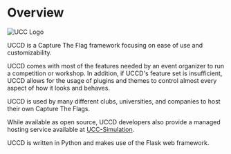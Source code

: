 # Overview
![UCC Logo](https://learn.ug-cert.ug/pluginfile.php/1/core_admin/logocompact/300x300/1727683148/ucc-logo.png)


UCCD is a Capture The Flag framework focusing on ease of use and customizability.

UCCD comes with most of the features needed by an event organizer to run a competition or workshop. In addition, if UCCD's feature set is insufficient, UCCD allows for the usage of plugins and themes to control almost every aspect of how it looks and behaves.

UCCD is used by many different clubs, universities, and companies to host their own Capture The Flags.

While available as open source, UCCD developers also provide a managed hosting service available at [UCC-Simulation](http://simulations.ug-cert.ug).

UCCD is written in Python and makes use of the Flask web framework.
